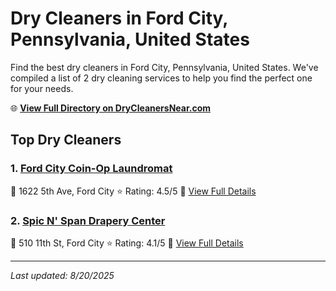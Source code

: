 # Dry Cleaners in Ford City, Pennsylvania, United States

Find the best dry cleaners in Ford City, Pennsylvania, United States. We've compiled a list of 2 dry cleaning services to help you find the perfect one for your needs.

🌐 **[View Full Directory on DryCleanersNear.com](https://drycleanersnear.com/city/US/Pennsylvania/Ford%20City)**

## Top Dry Cleaners

### 1. [Ford City Coin-Op Laundromat](https://drycleanersnear.com/dryCleaner/686735e1bb1702f4ee39b3eb/ford-city-coin-op-laundromat)
📍 1622 5th Ave, Ford City
⭐ Rating: 4.5/5
🔗 [View Full Details](https://drycleanersnear.com/dryCleaner/686735e1bb1702f4ee39b3eb/ford-city-coin-op-laundromat)

### 2. [Spic N' Span Drapery Center](https://drycleanersnear.com/dryCleaner/686735b3bb1702f4ee39b19c/spic-n-span-drapery-center)
📍 510 11th St, Ford City
⭐ Rating: 4.1/5
🔗 [View Full Details](https://drycleanersnear.com/dryCleaner/686735b3bb1702f4ee39b19c/spic-n-span-drapery-center)


---

*Last updated: 8/20/2025*
